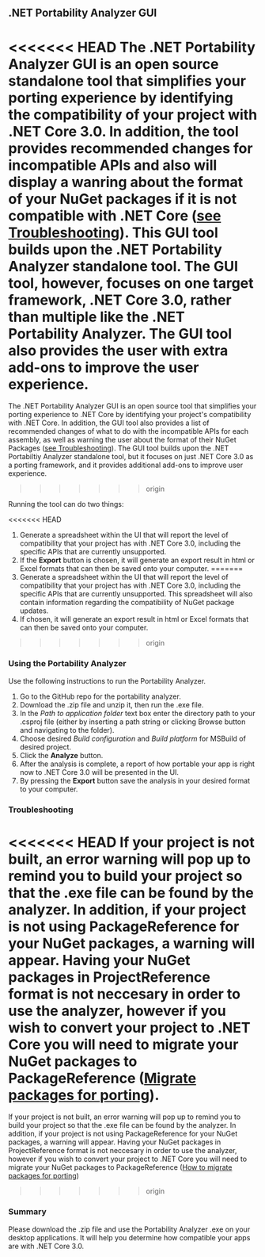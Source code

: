 ## .NET Portability Analyzer GUI

<<<<<<< HEAD
The .NET Portability Analyzer GUI is an open source standalone tool that simplifies your porting experience by identifying the compatibility of your project with .NET Core 3.0. In addition, the tool provides recommended changes for incompatible APIs and also will display a wanring about the format of your NuGet packages if it is not compatible with .NET Core ([see Troubleshooting](#Troubleshooting)). This GUI tool builds upon the .NET Portability Analyzer standalone tool. The GUI tool, however, focuses on one target framework, .NET Core 3.0, rather than multiple like the .NET Portability Analyzer. The GUI tool also provides the user with extra add-ons to improve the user experience. 
=======
The .NET Portability Analyzer GUI is an open source tool that simplifies your porting experience to .NET Core by identifying your project's compatibility with .NET Core. In addition, the GUI tool also provides a list of recommended changes of what to do with the incompatible APIs for each assembly, as well as warning the user about the format of their NuGet Packages ([see Troubleshooting](#Troubleshooting)). The GUI tool builds upon the .NET Portabiltiy Analyzer standalone tool, but it focuses on just .NET Core 3.0 as a porting framework, and it provides additional add-ons to improve user experience. 
>>>>>>> origin

Running the tool can do two things: 

<<<<<<< HEAD
1.	Generate a spreadsheet within the UI that will report the level of compatibility that your project has with .NET Core 3.0, including the specific APIs that are currently unsupported.
2.	If the **Export** button is chosen, it will generate an export result in html or Excel formats that can then be saved onto your computer. 
=======
1.	Generate a spreadsheet within the UI that will report the level of compatibility that your project has with .NET Core 3.0, including the specific APIs that are currently unsupported. This spreadsheet will also contain information regarding the compatibility of NuGet package updates.
2.	If chosen, it will generate an export result in html or Excel formats that can then be saved onto your computer. 
>>>>>>> origin

### Using the Portability Analyzer

Use the following instructions to run the Portability Analyzer.
1.	Go to the GitHub repo for the portability analyzer.
2.	Download the .zip file and unzip it, then run the .exe file.
3.	In the *Path to application folder* text box enter the directory path to your .csproj file (either by inserting a path string or clicking Browse button and navigating to the folder).
4.	Choose desired *Build configuration* and *Build platform* for MSBuild of desired project.
5.	Click the **Analyze** button.
6.	After the analysis is complete, a report of how portable your app is right now to .NET Core 3.0 will be presented in the UI.
7.	By pressing the **Export** button save the analysis in your desired format to your computer.


### Troubleshooting

<<<<<<< HEAD
If your project is not built, an error warning will pop up to remind you to build your project so that the .exe file can be found by the analyzer. In addition, if your project is not using PackageReference for your NuGet packages, a warning will appear. Having your NuGet packages in ProjectReference format is not neccesary in order to use the analyzer, however if you wish to convert your project to .NET Core you will need to migrate your NuGet packages to PackageReference ([Migrate packages for porting](https://docs.microsoft.com/en-us/nuget/reference/migrate-packages-config-to-package-reference)). 
=======
If your project is not built, an error warning will pop up to remind you to build your project so that the .exe file can be found by the analyzer. In addition, if your project is not using PackageReference for your NuGet packages, a warning will appear. Having your NuGet packages in ProjectReference format is not neccesary in order to use the analyzer, however if you wish to convert your project to .NET Core you will need to migrate your NuGet packages to PackageReference ([How to migrate packages for porting](https://docs.microsoft.com/en-us/nuget/reference/migrate-packages-config-to-package-reference))
>>>>>>> origin


### Summary

Please download the .zip file and use the Portability Analyzer .exe on your desktop applications. It will help you determine how compatible your apps are with .NET Core 3.0.
